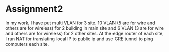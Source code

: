 # Assignment2

In my work, I have put multi VLAN for 3 site. 10 VLAN (5 are for wire and others are for wireless) for 2 building in main site and 6 VLAN (3 are for wire and others are for wireless) for 2 other sites. At the edge router of each site, I run NAT for translating local IP to public ip and use GRE tunnel to ping computers each site.   

